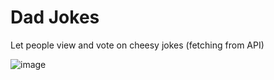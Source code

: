 # Dad Jokes

Let people view and vote on cheesy jokes (fetching from API)

![image](https://res.cloudinary.com/dsk0gjgdw/image/upload/v1655209983/others/dadjokes_iev1zt.png)
